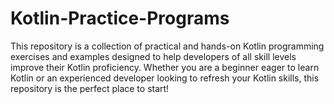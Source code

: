 # Kotlin-Practice-Programs
This repository is a collection of practical and hands-on Kotlin programming exercises and examples designed to help developers of all skill levels improve their Kotlin proficiency. Whether you are a beginner eager to learn Kotlin or an experienced developer looking to refresh your Kotlin skills, this repository is the perfect place to start!
